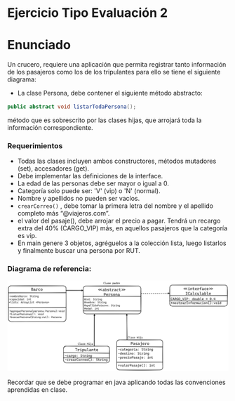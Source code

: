 # Ejercicio Tipo Evaluación 2
# Enunciado
Un crucero, requiere una aplicación que permita registrar tanto información de los pasajeros como los de los tripulantes para ello se tiene el siguiente diagrama:

- La clase Persona, debe contener el siguiente método abstracto: 
```Java
public abstract void listarTodaPersona();
 ```
 método que es sobrescrito por las clases hijas, que arrojará toda la información correspondiente.

### Requerimientos
- Todas las clases incluyen ambos constructores, métodos mutadores (set), accesadores (get).
- Debe implementar las definiciones de la interface.
- La edad de las personas debe ser mayor o igual a 0.
- Categoría solo puede ser: 'V' (vip) o 'N' (normal).
- Nombre y apellidos no pueden ser vacíos.
- ```crearCorreo()``` , debe tomar la primera letra del nombre y el apellido completo más “@viajeros.com”.
- el valor del pasaje(), debe arrojar el precio a pagar. Tendrá un recargo extra del 40% (CARGO_VIP) más, en aquellos pasajeros que la categoría es vip.
- En main genere 3 objetos, agréguelos a la colección lista, luego listarlos y finalmente buscar una persona por RUT.

### Diagrama de referencia:
![Diagrama de referencia, Clase Cliente y Televisor](Assets/diagramaEjercicioEvaluacion2.png "Diagrama de referencia")

Recordar que se debe programar en java aplicando todas las convenciones aprendidas en clase. 